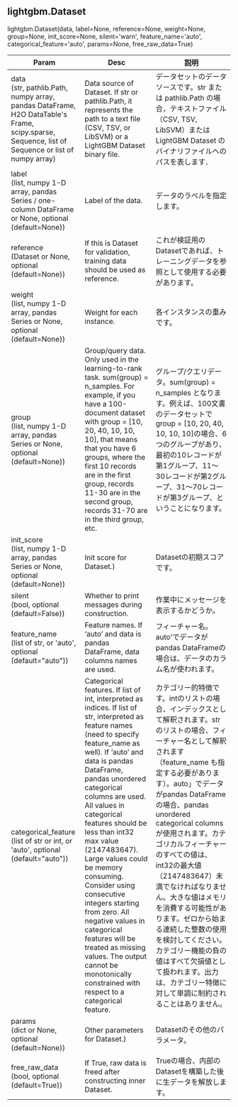 ## **lightgbm.Dataset**
lightgbm.Dataset(data, label=None, reference=None, weight=None, group=None, init_score=None, silent='warn', feature_name='auto', categorical_feature='auto', params=None, free_raw_data=True)


|Param|Desc|説明|
|-----|----|----|
|data<br> (str, pathlib.Path, numpy array, pandas DataFrame, H2O DataTable's Frame, scipy.sparse, Sequence, list of Sequence or list of numpy array)|Data source of Dataset. If str or pathlib.Path, it represents the path to a text file (CSV, TSV, or LibSVM) or a LightGBM Dataset binary file.|データセットのデータソースです。str または pathlib.Path の場合，テキストファイル（CSV, TSV, LibSVM）または LightGBM Dataset のバイナリファイルへのパスを表します．|
|label<br> (list, numpy 1-D array, pandas Series / one-column DataFrame or None, optional (default=None))|Label of the data.|データのラベルを指定します。|
|reference<br> (Dataset or None, optional (default=None))|If this is Dataset for validation, training data should be used as reference.|これが検証用のDatasetであれば、トレーニングデータを参照として使用する必要があります。|
|weight<br> (list, numpy 1-D array, pandas Series or None, optional (default=None))|Weight for each instance.|各インスタンスの重みです。|
|group<br> (list, numpy 1-D array, pandas Series or None, optional (default=None))|Group/query data. Only used in the learning-to-rank task. sum(group) = n_samples. For example, if you have a 100-document dataset with group = [10, 20, 40, 10, 10, 10], that means that you have 6 groups, where the first 10 records are in the first group, records 11-30 are in the second group, records 31-70 are in the third group, etc.|グループ/クエリデータ。sum(group) = n_samples となります。例えば、100文書のデータセットでgroup = [10, 20, 40, 10, 10, 10]の場合、6つのグループがあり、最初の10レコードが第1グループ、11～30レコードが第2グループ、31～70レコードが第3グループ、ということになります。|
|init_score<br> (list, numpy 1-D array, pandas Series or None, optional (default=None))|Init score for Dataset.)|Datasetの初期スコアです。|
|silent<br> (bool, optional (default=False))|Whether to print messages during construction.|作業中にメッセージを表示するかどうか。|
|feature_name<br> (list of str, or 'auto', optional (default="auto"))|Feature names. If ‘auto’ and data is pandas DataFrame, data columns names are used.|フィーチャー名。auto'でデータがpandas DataFrameの場合は、データのカラム名が使われます。|
|categorical_feature<br> (list of str or int, or 'auto', optional (default="auto"))|Categorical features. If list of int, interpreted as indices. If list of str, interpreted as feature names (need to specify feature_name as well). If ‘auto’ and data is pandas DataFrame, pandas unordered categorical columns are used. All values in categorical features should be less than int32 max value (2147483647). Large values could be memory consuming. Consider using consecutive integers starting from zero. All negative values in categorical features will be treated as missing values. The output cannot be monotonically constrained with respect to a categorical feature.|カテゴリー的特徴です。intのリストの場合、インデックスとして解釈されます。str のリストの場合、フィーチャー名として解釈されます（feature_name も指定する必要があります）。auto」でデータがpandas DataFrameの場合、pandas unordered categorical columnsが使用されます。カテゴリカルフィーチャーのすべての値は、int32の最大値（2147483647）未満でなければなりません。大きな値はメモリを消費する可能性があります。ゼロから始まる連続した整数の使用を検討してください。カテゴリー機能の負の値はすべて欠損値として扱われます。出力は、カテゴリー特徴に対して単調に制約されることはありません。|
|params<br> (dict or None, optional (default=None))|Other parameters for Dataset.)|Datasetのその他のパラメータ。|
|free_raw_data<br> (bool, optional (default=True))|If True, raw data is freed after constructing inner Dataset.|Trueの場合、内部のDatasetを構築した後に生データを解放します。|

